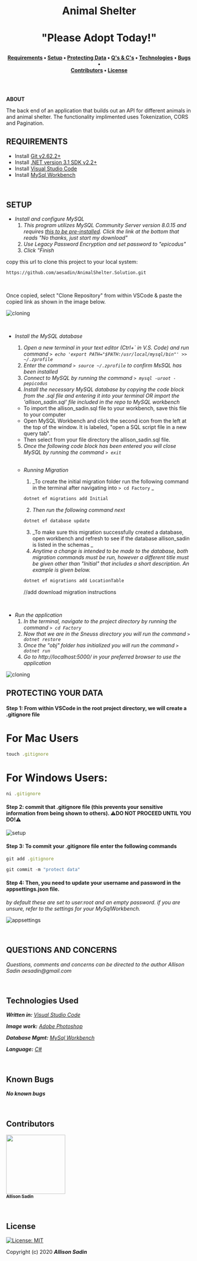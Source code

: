 **<h1 align = "center"> Animal Shelter**


**<h1 align="center">"Please Adopt Today!"**


**<h4 align = "center">
  <a href="#requirements">Requirements</a> •
  <a href="#setup">Setup</a> •
  <a href="#protecting-your-data">Protecting Data<a> •
  <a href="#questions-and-concerns">Q's & C's</a> •
  <a href="#technologies-used">Technologies</a> •
  <a href="#bugs">Bugs</a> •  
  <a href="#contributors">Contributors</a> •
  <a href="#license">License</a>**

<br>
<h2 align = "center">
</h1>

**ABOUT**

The back end of an application that builds out an API for different animals in and animal shelter. The functionality implimented uses Tokenization, CORS and Pagination. 


## **REQUIREMENTS**

* Install [Git v2.62.2+](https://git-scm.com/downloads/)
* Install [.NET version 3.1 SDK v2.2+](https://dotnet.microsoft.com/download/dotnet-core/2.2)
* Install [Visual Studio Code](https://code.visualstudio.com/)
* Install [MySql Workbench](https://www.mysql.com/products/workbench/)



<br>



## **SETUP**

* _Install and configure MySQL_
  1. _This program utilizes MySQL Community Server version 8.0.15 and requires [this to be pre-installed](https://dev.mysql.com/downloads/file/?id=484914). Click the link at the bottom that reads "No thanks, just start my download"_
  2. _Use Legacy Password Encryption and set password to "epicodus"_
  3. _Click "Finish_

copy this url to clone this project to your local system:
```html
https://github.com/aesadin/AnimalShelter.Solution.git
```

<br>

Once copied, select "Clone Repository" from within VSCode & paste the copied link as shown in the image below.

![cloning](https://coding-assets.s3-us-west-2.amazonaws.com/img/clone-github2.gif "Cloning from Github within VSCode")

<br>

* _Install the MySQL database_
  1. _Open a new terminal in your text editor (Ctrl+\` in V.S. Code) and run command `> echo 'export PATH="$PATH:/usr/local/mysql/bin"' >> ~/.zprofile`_
  2. _Enter the command `> source ~/.zprofile` to confirm MsSQL has been installed_
  3. _Connect to MySQL by running the command `> mysql -uroot -pepicodus`_
  4. _Install the necessary MySQL database by copying the code block from the .sql file and entering it into your terminal OR import the 'allison_sadin.sql' file included in the repo to MySQL workbench_
    * To import the allison_sadin.sql file to your workbench, save this file to your computer
    * Open MySQL Workbench and click the second icon from the left at the top of the window. It is labeled, "open a SQL script file in a new query tab".
    * Then select from your file directory the allison_sadin.sql file.
  5. _Once the following code block has been entered you will close MySQL by running the command `> exit`_

  <br>

  * _Running Migration_
    1. _To create the initial migration folder run the following command in the terminal after navigating into `> cd Factory` _

    ```js 
    dotnet ef migrations add Initial 
    ```
    2. _Then run the following command next_

    ```js
    dotnet ef database update
    ```

    3. _To make sure this migration successfully created a database, open workbench and refresh to see if the database allison_sadin is listed in the schemas _
    4. _Anytime a change is intended to be made to the database, both migration commands must be run, however a different title must be given other than "Initial" that includes a short description. An example is given below._

     ```js 
    dotnet ef migrations add LocationTable 
    ```
    //add download migration instructions


<br>

* _Run the application_
  1. _In the terminal, navigate to the project directory by running the command `> cd Factory`_
  2. _Now that we are in the Sneuss directory you will run the command `> dotnet restore`_
  3. _Once the "obj" folder has initialized you will run the command `> dotnet run`_
  4. _Go to http://localhost:5000/ in your preferred browser to use the application_

![cloning](https://coding-assets.s3-us-west-2.amazonaws.com/img/dotnet-readme.gif "How to clone repo")


## **PROTECTING YOUR DATA**

#### **Step 1: From within VSCode in the root project directory, we will create a .gitignore file**

# For Mac Users
```js 
touch .gitignore 
```

# For Windows Users:

```js 
ni .gitignore 
```

#### Step 2: commit that .gitignore file (this prevents your sensitive information from being shown to others). **⚠️DO NOT PROCEED UNTIL YOU DO!⚠️**

![setup](https://coding-assets.s3-us-west-2.amazonaws.com/img/entity-readme-image.png "Set up instructions")

#### Step 3: **To commit your .gitignore file enter the following commands**

```js
git add .gitignore
```
```js
git commit -m "protect data"
```

#### Step 4: **Then, you need to update your username and password in the appsettings.json file.**

_by default these are set to user:root and an empty password. if you are unsure, refer to the settings for your MySqlWorkbench._

![appsettings](https://coding-assets.s3-us-west-2.amazonaws.com/img/app-settings.png)

<br>

## **QUESTIONS AND CONCERNS**

_Questions, comments and concerns can be directed to the author Allison Sadin aesadin@gmail.com_

<br>

## **Technologies Used**

_**Written in:** [Visual Studio Code](https://code.visualstudio.com/)_

_**Image work:** [Adobe Photoshop](https://www.adobe.com/products/photoshop.html/)_

_**Database Mgmt:** [MySql Workbench](https://www.mysql.com/products/workbench/)_

_**Language:** [C#](https://docs.microsoft.com/en-us/dotnet/csharp/)_

<br>


## **Known Bugs**

_**No known bugs**_

<br>


## **Contributors**


[<img src="https://coding-assets.s3-us-west-2.amazonaws.com/linked-in-images/allison-sadin.jpg" width="160px;"/><br /><sub><b>Allison Sadin</b></sub>](https://www.linkedin.com/in/allison-sadin-pdx/)<br /> 


<br>

## **License**
[![License: MIT](https://img.shields.io/badge/License-MIT-yellow.svg)](https://opensource.org/licenses/MIT)

Copyright (c) 2020 **_Allison Sadin_**